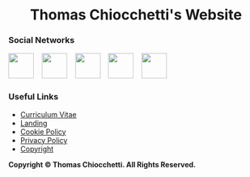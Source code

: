 <h1 align="center">Thomas Chiocchetti's Website</h1>
<h3 align="left">Social Networks</h3>
<a href="https://www.instagram.com/thomaschiocchetti" target="_blank"><img src="https://cdn2.iconfinder.com/data/icons/social-icons-33/128/Instagram-512.png" width="50px" height="50px"></a>
&nbsp;&nbsp;
<a href="https://linkedin.com/in/chiocchetti" target="_blank"><img src="https://cdn2.iconfinder.com/data/icons/social-media-2285/512/1_Linkedin_unofficial_colored_svg-512.png" width="50px" height="50px"></a>
&nbsp;&nbsp;
<a href="https://twitch.tv/ichbinthomasss" target="_blank"><img src="https://cdn4.iconfinder.com/data/icons/logos-and-brands/512/343_Twitch_logo-512.png" width="50px" height="50px"></a>
&nbsp;&nbsp;
<a href="mailto:info@thomaschiocchetti.de" target="_blank"><img src="https://cdn0.iconfinder.com/data/icons/apple-apps/100/Apple_Mail-512.png" width="50px" height="50px"></a>
&nbsp;&nbsp;
<a href="https://t.me/thomaschiocchetti" target="_blank"><img src="https://cdn3.iconfinder.com/data/icons/social-icons-33/512/Telegram-512.png" width="50px" height="50px"></a>
<h3 align="left">Useful Links</h3>
<ul>
  <li><a href="https://thomaschiocchetti.de/cv?utm_source=github&utm_medium=link&utm_campaign=social-campaign" target="_blank">Curriculum Vitae</a></li>
  <li><a href="https://thomaschiocchetti.de/landing" target="_blank">Landing</a></li>
  <li><a href="https://thomaschiocchetti.de/legal/cookie-policy?utm_source=github&utm_medium=link&utm_campaign=social-campaign" target="_blank">Cookie Policy</a></li>
  <li><a href="https://thomaschiocchetti.de/legal/privacy-policy?utm_source=github&utm_medium=link&utm_campaign=social-campaign" target="_blank">Privacy Policy</a></li>
  <li><a href="https://thomaschiocchetti.de/legal/copyright?utm_source=github&utm_medium=link&utm_campaign=social-campaign" target="_blank">Copyright</a></li>
</ul>

<p><b>Copyright &copy; Thomas Chiocchetti. All Rights Reserved.</b></p>
